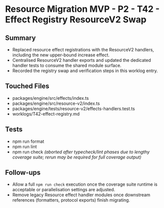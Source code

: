 # Resource Migration MVP - P2 - T42 - Effect Registry ResourceV2 Swap

## Summary

- Replaced resource effect registrations with the ResourceV2 handlers, including the new upper-bound increase effect.
- Centralised ResourceV2 handler exports and updated the dedicated handler tests to consume the shared module surface.
- Recorded the registry swap and verification steps in this worklog entry.

## Touched Files

- packages/engine/src/effects/index.ts
- packages/engine/src/resource-v2/index.ts
- packages/engine/tests/resource-v2/effects-handlers.test.ts
- worklogs/T42-effect-registry.md

## Tests

- npm run format
- npm run lint
- npm run check _(aborted after typecheck/lint phases due to lengthy coverage suite; rerun may be required for full coverage output)_

## Follow-ups

- Allow a full `npm run check` execution once the coverage suite runtime is acceptable or parallelisation settings are adjusted.
- Remove legacy Resource effect handler modules once downstream references (formatters, protocol exports) finish migrating.
